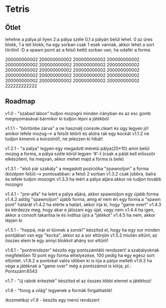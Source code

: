 # Tetris

## Ötlet
lehetne a pálya pl ilyen
2:a pálya széle
0,1 a pályán belül lehet. 0 az üres blokk, 1 a teli blokk, ha egy sorban csak 1 esek vannak, akkor 
lehet a sort törölni! :D	 a spawn point az a felső kettő sorban van, ha odafér a forma

200000000002
200000000002
200000000002
200000000002
200000000002
200000000002
200000000002
200000000002
200000000002
200000000002
200000000002
200000000002
200000000002
200000000002
200000000002
200000000002
200000000002
200000000002
200000000002
200000000002
222222222222

## Roadmap

v1.0	-	"szabad lábon"
tudjon mozogni minden irányban és az esc gomb megnyomásával bármikor ki tudjon lépni a játékból

v1.1.1	-	"börtönbe zárva"
a ne használj console.cleart és úgy legyen jó!	amikor lefele mozog--> a felsőt letörli és alúlra rak egy kockát
v1.1.2
ne tudjon kimenni a konzolról!, ne jelezzen ki hibát!

v1.2.1	-	"a pálya"
legyen egy megadott méretű pálya(20*10) amin belül mozog a forma, a pálya széle körül legyen '#'-t
(csak a pálát kell elősször elkészíteni, ha megvan, akkor mehet majd a forma is bele)

v1.3.1	-	"első pár szabály"
a megadott pozícióba "spawnoljon" a forma (középen felül)--> pontosabban: a felső 2 sorban
v1.3.2
csak jobbra, balra és lefele tudjon mozogni
v1.3.3
ha leért a pálya aljára akkor ne tudjon tovább mozogni

v1.4.1	-	"pre-alfa"
ha leért a pálya aljára, akkor spawnoljon egy újabb forma
v1.4.2
addig "spawnoljon" újabb forma, amíg el nem éri egy forma a "spawn pont" határát
v1.4.2
ha elérte a határt, akkor írja ki, hogy "game over!"
v1.4.3
és kérdezze meg, hogy akar e játszani egy újat, vagy nem
v1.4.4
ha igen, akkor a consolt takarítsa le és indítsa újra a "játékot"
v1.4.5
ha nem, akkor lépjen ki

v1.5.1	-	"hoppá, már el tűnnek a sorok!"
készítsd el, hogy ha egy sor minden pontjában van egy "kocka", akkor az a sor eltűnjön
v1.5.2
miután eltűnt, az összes elem le egy annyi blokkot ahány sor eltűnt! 

v1.6.1 	-	"pontrendszer"
készíts egy pontszámláló rendszert! a szabályoknak megfelelően
10 pont egy forma elhelyezése, 100 pedig ha egy egész sort eltüntet.
v1.6.2
a pontokat valós időben ki is írja a pálya mellett
v1.6.3
ha vége a játéknak a "game over" még a pontszámot is kiírja, pl.: Pontszám:6543

v1.7	-	"új rabok érkeztek"
készítsd el az összes többi elemet a játékhoz!

v1.8	-	"forog a világ"
legyenek a formák forgathatók!

(kozmetika)
v1.9	-	készíts egy menü rendszert
